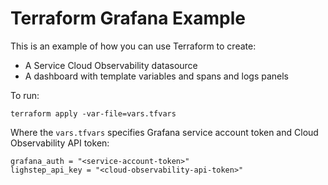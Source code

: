 # Terraform Grafana Example

This is an example of how you can use Terraform to create:

- A Service Cloud Observability datasource
- A dashboard with template variables and spans and logs panels


To run:

```
terraform apply -var-file=vars.tfvars  
```

Where the `vars.tfvars` specifies Grafana service account token and Cloud Observability API token:

```
grafana_auth = "<service-account-token>"
lighstep_api_key = "<cloud-observability-api-token>"
```